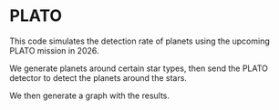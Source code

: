 # PLATO

This code simulates the detection rate of planets using the upcoming PLATO mission in 2026. 

We generate planets around certain star types, then send the PLATO detector to detect the planets around the stars. 

We then generate a graph with the results. 
